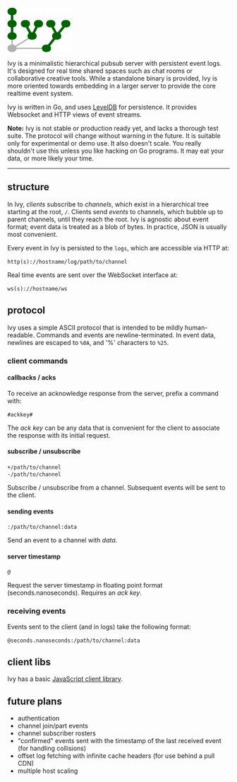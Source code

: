 ![ivy](https://raw.githubusercontent.com/chromakode/ivy/master/art/logo.png)

Ivy is a minimalistic hierarchical pubsub server with persistent event logs. It's designed for real time shared spaces such as chat rooms or collaborative creative tools. While a standalone binary is provided, Ivy is more oriented towards embedding in a larger server to provide the core realtime event system.

Ivy is written in Go, and uses [LevelDB](https://code.google.com/p/leveldb/) for persistence. It provides Websocket and HTTP views of event streams.

**Note:** Ivy is not stable or production ready yet, and lacks a thorough test suite. The protocol will change without warning in the future. It is suitable only for experimental or demo use. It also doesn't scale. You really shouldn't use this unless you like hacking on Go programs. It may eat your data, or more likely your time.


---


## structure

In Ivy, *clients* subscribe to *channels*, which exist in a hierarchical tree starting at the root, `/`. Clients send *events* to channels, which bubble up to parent channels, until they reach the root. Ivy is agnostic about event format; event data is treated as a blob of bytes. In practice, JSON is usually most convenient.

Every event in Ivy is persisted to the `logs`, which are accessible via HTTP at:

    http(s)://hostname/log/path/to/channel

Real time events are sent over the WebSocket interface at:

    ws(s)://hostname/ws


## protocol

Ivy uses a simple ASCII protocol that is intended to be mildly human-readable. Commands and events are newline-terminated. In event data, newlines are escaped to `%0A`, and '%' characters to `%25`.

### client commands


#### callbacks / acks

To receive an acknowledge response from the server, prefix a command with:

    #ackkey#

The *ack key* can be any data that is convenient for the client to associate the response with its initial request.


#### subscribe / unsubscribe

    +/path/to/channel
    -/path/to/channel

Subscribe / unsubscribe from a channel. Subsequent events will be sent to the client.


#### sending events

    :/path/to/channel:data

Send an event to a channel with *data*.


#### server timestamp

    @

Request the server timestamp in floating point format (seconds.nanoseconds). Requires an *ack key*.


### receiving events

Events sent to the client (and in logs) take the following format:

    @seconds.nanoseconds:/path/to/channel:data


## client libs

Ivy has a basic [JavaScript client library](https://github.com/chromakode/ivy-client.js).


## future plans

 * authentication
 * channel join/part events
 * channel subscriber rosters
 * "confirmed" events sent with the timestamp of the last received event (for handling collisions)
 * offset log fetching with infinite cache headers (for use behind a pull CDN)
 * multiple host scaling
